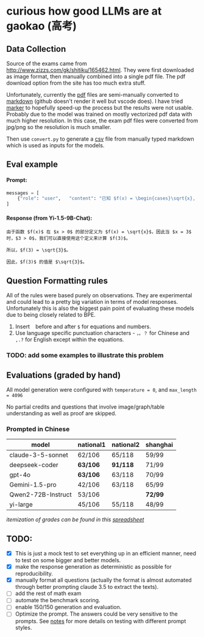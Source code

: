 # curious how good LLMs are at gaokao (高考)

## Data Collection
Source of the exams came from http://www.zizzs.com/gk/shitiku/165462.html. They were first downloaded as image format, then manually combined into a 
single pdf file. The pdf download option from the site has too much extra stuff.

Unfortunately, currently the [pdf](data/2024_math_shanghai/exam_with_answer.pdf) files are semi-manually converted to [markdown](data/2024_math_shanghai/exam_with_answer.md) (github doesn't render it well but vscode does). I have tried [marker](https://github.com/VikParuchuri/marker) to hopefully speed-up the process but the results were not usable. Probably due to the model was trained on mostly vectorized pdf data with much higher resolution. In this case, the exam pdf files were converted from jpg/png so the resolution is much smaller.

Then use `convert.py` to generate a [csv](data/2024_math_shanghai/exam_with_answer.csv) file from manually typed markdown which is used as inputs for 
the models.

## Eval example
#### Prompt:
```python
messages = [
    {"role": "user",   "content": "已知 $f(x) = \begin{cases}\sqrt{x}, x > 0 \\1, x \leq 0\end{cases}$，$f(3)=$"},
]
```

#### Response (from Yi-1.5-9B-Chat):
```text
由于函数 $f(x)$ 在 $x > 0$ 的部分定义为 $f(x) = \sqrt{x}$，因此当 $x = 3$ 时，$3 > 0$，我们可以直接使用这个定义来计算 $f(3)$。

所以，$f(3) = \sqrt{3}$。

因此，$f(3)$ 的值是 $\sqrt{3}$。
```
## Question Formatting rules 
All of the rules were based purely on observations. They are experimental and could lead to a pretty big variation in terms of model responses. 
Unfortunately this is also the biggest pain point of evaluating these models due to being closely related to BPE.
1. Insert ` ` before and after `$` for equations and numbers.
2. Use language specific punctuation characters - `，。？` for Chinese and `,.?` for English except within the equations.  

### TODO: add some examples to illustrate this problem 

## Evaluations (graded by hand)
All model generation were configured with `temperature = 0`, and `max_length = 4096`

No partial credits and questions that involve image/graph/table understanding as well as proof are skipped.

### Prompted in Chinese
| model              | national1  | national2  | shanghai  |
|--------------------|------------|------------|-----------|
| claude-3-5-sonnet  |   62/106   |   65/118   |   59/99   |
| deepseek-coder     | __63/106__ | __91/118__ |   71/99   |
| gpt-4o             | __63/106__ |   63/118   |   70/99   |
| Gemini-1.5-pro     |   42/106   |   63/118   |   65/99   |
| Qwen2-72B-Instruct |   53/106   |            | __72/99__ |
| yi-large           |   45/106   |   55/118   |   48/99   |

_itemization of grades can be found in this [spreadsheet](https://docs.google.com/spreadsheets/d/1I4Qi6-ad34KQlryBkRMNSGbEBU05dz4OcRs-AniWwLM/edit?gid=0#gid=0)_

## TODO: 
- [x] This is just a mock test to set everything up in an efficient manner, need to test on some bigger and better models.
- [x] make the response generation as deterministic as possible for reproducibility.
- [x] manually format all questions (actually the format is almost automated through better prompting claude 3.5 to extract the texts).
- [ ] add the rest of math exam
- [ ] automate the benchmark scoring.
- [ ] enable 150/150 generation and evaluation.
- [ ] Optimize the prompt. The answers could be very sensitive to the prompts. See [notes](notes.md) for more details on testing with different prompt styles.
